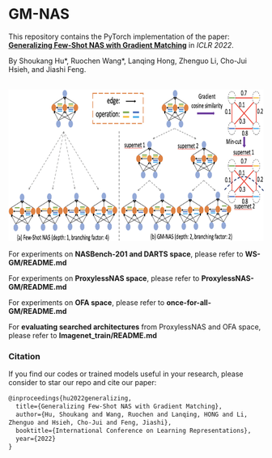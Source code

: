 # GM-NAS

This repository contains the PyTorch implementation of the paper:<br/>
[**Generalizing Few-Shot NAS with Gradient Matching**](https://openreview.net/pdf?id=_jMtny3sMKU) in *ICLR 2022*.

By Shoukang Hu*, Ruochen Wang*, Lanqing Hong, Zhenguo Li, Cho-Jui Hsieh, and Jiashi Feng.<br/><br/>


<p align="left">
    <img src="img/GM_NAS.png" height="300"/>
</p>


For experiments on **NASBench-201 and DARTS space**, please refer to **WS-GM/README.md**

For experiments on **ProxylessNAS space**, please refer to **ProxylessNAS-GM/README.md**

For experiments on **OFA space**, please refer to **once-for-all-GM/README.md**

For **evaluating searched architectures** from ProxylessNAS and OFA space, please refer to **Imagenet_train/README.md**





### Citation
If you find our codes or trained models useful in your research, please consider to star our repo and cite our paper:

    @inproceedings{hu2022generalizing,
      title={Generalizing Few-Shot NAS with Gradient Matching},
      author={Hu, Shoukang and Wang, Ruochen and Lanqing, HONG and Li, Zhenguo and Hsieh, Cho-Jui and Feng, Jiashi},
      booktitle={International Conference on Learning Representations},
      year={2022}
    }

